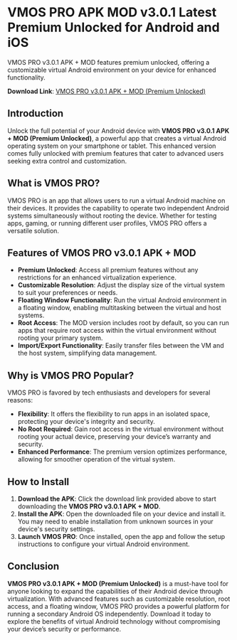# VMOS PRO APK MOD v3.0.1 Latest Premium Unlocked for Android and iOS

VMOS PRO v3.0.1 APK + MOD features premium unlocked, offering a customizable virtual Android environment on your device for enhanced functionality.

**Download Link**: [VMOS PRO v3.0.1 APK + MOD (Premium Unlocked)](https://techymody.com/vmos-pro-v3-0-1-apk-mod-premium-unlocked/)

## Introduction
Unlock the full potential of your Android device with **VMOS PRO v3.0.1 APK + MOD (Premium Unlocked)**, a powerful app that creates a virtual Android operating system on your smartphone or tablet. This enhanced version comes fully unlocked with premium features that cater to advanced users seeking extra control and customization.

## What is VMOS PRO?
VMOS PRO is an app that allows users to run a virtual Android machine on their devices. It provides the capability to operate two independent Android systems simultaneously without rooting the device. Whether for testing apps, gaming, or running different user profiles, VMOS PRO offers a versatile solution.

## Features of VMOS PRO v3.0.1 APK + MOD
- **Premium Unlocked**: Access all premium features without any restrictions for an enhanced virtualization experience.
- **Customizable Resolution**: Adjust the display size of the virtual system to suit your preferences or needs.
- **Floating Window Functionality**: Run the virtual Android environment in a floating window, enabling multitasking between the virtual and host systems.
- **Root Access**: The MOD version includes root by default, so you can run apps that require root access within the virtual environment without rooting your primary system.
- **Import/Export Functionality**: Easily transfer files between the VM and the host system, simplifying data management.

## Why is VMOS PRO Popular?
VMOS PRO is favored by tech enthusiasts and developers for several reasons:
- **Flexibility**: It offers the flexibility to run apps in an isolated space, protecting your device's integrity and security.
- **No Root Required**: Gain root access in the virtual environment without rooting your actual device, preserving your device’s warranty and security.
- **Enhanced Performance**: The premium version optimizes performance, allowing for smoother operation of the virtual system.

## How to Install
1. **Download the APK**: Click the download link provided above to start downloading the **VMOS PRO v3.0.1 APK + MOD**.
2. **Install the APK**: Open the downloaded file on your device and install it. You may need to enable installation from unknown sources in your device's security settings.
3. **Launch VMOS PRO**: Once installed, open the app and follow the setup instructions to configure your virtual Android environment.

## Conclusion
**VMOS PRO v3.0.1 APK + MOD (Premium Unlocked)** is a must-have tool for anyone looking to expand the capabilities of their Android device through virtualization. With advanced features such as customizable resolution, root access, and a floating window, VMOS PRO provides a powerful platform for running a secondary Android OS independently. Download it today to explore the benefits of virtual Android technology without compromising your device’s security or performance.

